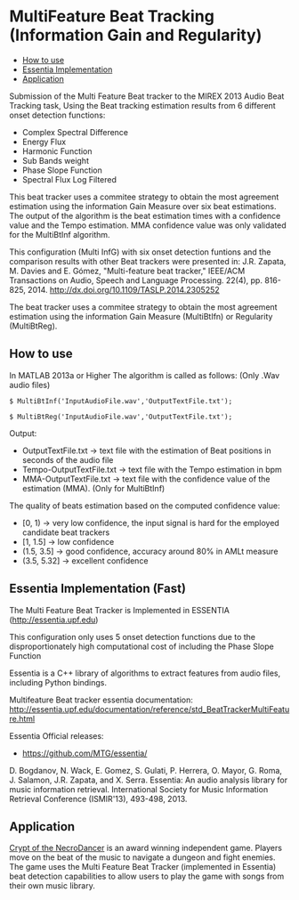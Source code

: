 # MultiFeature Beat Tracking (Information Gain and Regularity)
- [How to use](#heading)
- [Essentia Implementation](#heading-1)
- [Application](#heading-2)

Submission of the Multi Feature Beat tracker to the MIREX 2013 Audio Beat Tracking task,
Using the Beat tracking estimation results from 6 different onset detection functions:

- Complex Spectral Difference
- Energy Flux
- Harmonic Function
- Sub Bands weight
- Phase Slope Function
- Spectral Flux Log Filtered

This beat tracker uses a commitee strategy to obtain the most agreement estimation using the information Gain Measure over six beat estimations.
The output of the algorithm is the beat estimation times with a confidence value and the Tempo estimation.
MMA confidence value was only validated for the MultiBtInf algorithm.


This configuration (Multi InfG) with six onset detection funtions and the comparison results with other Beat trackers were presented in:
J.R. Zapata, M. Davies and E. Gómez, "Multi-feature beat tracker," IEEE/ACM Transactions on Audio, Speech and Language Processing. 22(4), pp. 816-825, 2014. http://dx.doi.org/10.1109/TASLP.2014.2305252

The beat tracker uses a commitee strategy to obtain the most agreement estimation using the information Gain Measure (MultiBtIfn) or Regularity (MultiBtReg).
<!-- toc -->
## How to use

In MATLAB 2013a or Higher The algorithm is called as follows: (Only .Wav audio files)

<code>$ MultiBtInf('InputAudioFile.wav','OutputTextFile.txt'); </code>

<code>$ MultiBtReg('InputAudioFile.wav','OutputTextFile.txt'); </code>

Output:
- OutputTextFile.txt       -> text file with the estimation of Beat positions in seconds of the audio file
- Tempo-OutputTextFile.txt -> text file with the Tempo estimation in bpm 
- MMA-OutputTextFile.txt   -> text file with the confidence value of the estimation (MMA). (Only for MultiBtInf)


The quality of beats estimation based on the computed confidence value:

- [0, 1)      -> very low confidence, the input signal is hard for the employed candidate beat trackers
- [1, 1.5]    -> low confidence
- (1.5, 3.5]  -> good confidence, accuracy around 80% in AMLt measure
- (3.5, 5.32] -> excellent confidence

## Essentia Implementation (Fast)


The Multi Feature Beat Tracker is Implemented in ESSENTIA (http://essentia.upf.edu)

This configuration only uses 5 onset detection functions due to the disproportionately high computational cost of including the Phase Slope Function

Essentia is a C++ library of algorithms to extract features from audio files, including Python bindings.

Multifeature Beat tracker essentia documentation:
http://essentia.upf.edu/documentation/reference/std_BeatTrackerMultiFeature.html

Essentia Official releases:

- https://github.com/MTG/essentia/

D. Bogdanov, N. Wack, E. Gomez, S. Gulati, P. Herrera, O. Mayor, G. Roma, J. Salamon, J.R. Zapata, and X. Serra. 
Essentia: An audio analysis library for music information retrieval. International Society for Music Information Retrieval Conference (ISMIR'13),  493-498, 2013.

## Application

[Crypt of the NecroDancer](http://necrodancer.com/) is an award winning independent game. Players move on the beat of the music to navigate a dungeon and fight enemies. The game uses the Multi Feature Beat Tracker (implemented in Essentia) beat detection capabilities to allow users to play the game with songs from their own music library.




